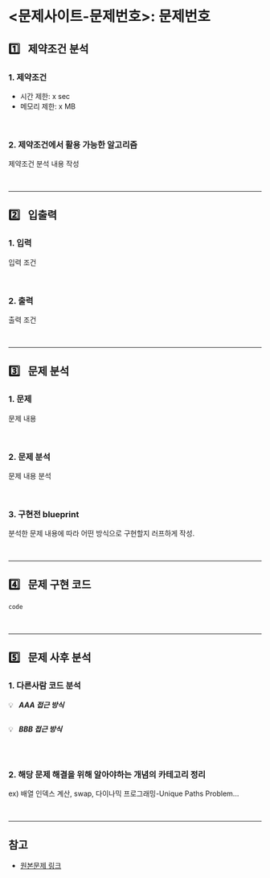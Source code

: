 # <문제사이트-문제번호>: 문제번호

## :one:&ensp; 제약조건 분석

### 1. 제약조건

* 시간 제한: x sec
* 메모리 제한: x MB

<br/>

### 2. 제약조건에서 활용 가능한 알고리즘

제약조건 분석 내용 작성

<br/>

---
## :two:&ensp; 입출력

### 1. 입력

입력 조건

<br/>

### 2. 출력

출력 조건


<br/>

---
## :three:&ensp; 문제 분석

### 1. 문제

문제 내용

<br/>

### 2. 문제 분석

문제 내용 분석

<br/>

### 3. 구현전 blueprint

분석한 문제 내용에 따라 어떤 방식으로 구현할지 러프하게 작성.

<br/>

---
## :four:&ensp; 문제 구현 코드

```py
code
```

<br/>

---
## :five:&ensp; 문제 사후 분석

### 1. 다른사람 코드 분석

:bulb:&ensp; ***AAA 접근 방식***

```py

```

:bulb:&ensp; ***BBB 접근 방식***

```cpp

```

<br/>

### 2. 해당 문제 해결을 위해 알아야하는 개념의 카테고리 정리

ex) 배열 인덱스 계산, swap, 다이나믹 프로그래밍-Unique Paths Problem...

<br/>

---
## 참고

* [원본문제 링크]()
